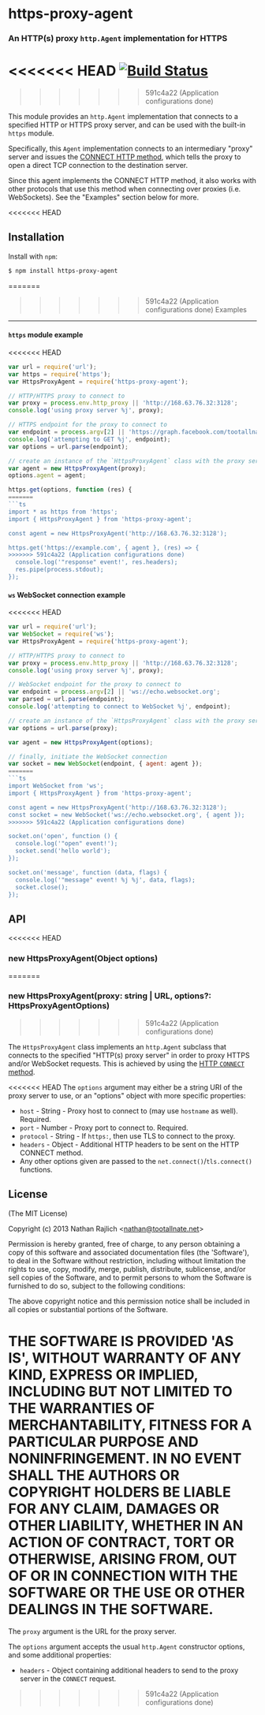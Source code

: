 https-proxy-agent
================
### An HTTP(s) proxy `http.Agent` implementation for HTTPS
<<<<<<< HEAD
[![Build Status](https://github.com/TooTallNate/node-https-proxy-agent/workflows/Node%20CI/badge.svg)](https://github.com/TooTallNate/node-https-proxy-agent/actions?workflow=Node+CI)
=======
>>>>>>> 591c4a22 (Application configurations done)

This module provides an `http.Agent` implementation that connects to a specified
HTTP or HTTPS proxy server, and can be used with the built-in `https` module.

Specifically, this `Agent` implementation connects to an intermediary "proxy"
server and issues the [CONNECT HTTP method][CONNECT], which tells the proxy to
open a direct TCP connection to the destination server.

Since this agent implements the CONNECT HTTP method, it also works with other
protocols that use this method when connecting over proxies (i.e. WebSockets).
See the "Examples" section below for more.

<<<<<<< HEAD

Installation
------------

Install with `npm`:

``` bash
$ npm install https-proxy-agent
```


=======
>>>>>>> 591c4a22 (Application configurations done)
Examples
--------

#### `https` module example

<<<<<<< HEAD
``` js
var url = require('url');
var https = require('https');
var HttpsProxyAgent = require('https-proxy-agent');

// HTTP/HTTPS proxy to connect to
var proxy = process.env.http_proxy || 'http://168.63.76.32:3128';
console.log('using proxy server %j', proxy);

// HTTPS endpoint for the proxy to connect to
var endpoint = process.argv[2] || 'https://graph.facebook.com/tootallnate';
console.log('attempting to GET %j', endpoint);
var options = url.parse(endpoint);

// create an instance of the `HttpsProxyAgent` class with the proxy server information
var agent = new HttpsProxyAgent(proxy);
options.agent = agent;

https.get(options, function (res) {
=======
```ts
import * as https from 'https';
import { HttpsProxyAgent } from 'https-proxy-agent';

const agent = new HttpsProxyAgent('http://168.63.76.32:3128');

https.get('https://example.com', { agent }, (res) => {
>>>>>>> 591c4a22 (Application configurations done)
  console.log('"response" event!', res.headers);
  res.pipe(process.stdout);
});
```

#### `ws` WebSocket connection example

<<<<<<< HEAD
``` js
var url = require('url');
var WebSocket = require('ws');
var HttpsProxyAgent = require('https-proxy-agent');

// HTTP/HTTPS proxy to connect to
var proxy = process.env.http_proxy || 'http://168.63.76.32:3128';
console.log('using proxy server %j', proxy);

// WebSocket endpoint for the proxy to connect to
var endpoint = process.argv[2] || 'ws://echo.websocket.org';
var parsed = url.parse(endpoint);
console.log('attempting to connect to WebSocket %j', endpoint);

// create an instance of the `HttpsProxyAgent` class with the proxy server information
var options = url.parse(proxy);

var agent = new HttpsProxyAgent(options);

// finally, initiate the WebSocket connection
var socket = new WebSocket(endpoint, { agent: agent });
=======
```ts
import WebSocket from 'ws';
import { HttpsProxyAgent } from 'https-proxy-agent';

const agent = new HttpsProxyAgent('http://168.63.76.32:3128');
const socket = new WebSocket('ws://echo.websocket.org', { agent });
>>>>>>> 591c4a22 (Application configurations done)

socket.on('open', function () {
  console.log('"open" event!');
  socket.send('hello world');
});

socket.on('message', function (data, flags) {
  console.log('"message" event! %j %j', data, flags);
  socket.close();
});
```

API
---

<<<<<<< HEAD
### new HttpsProxyAgent(Object options)
=======
### new HttpsProxyAgent(proxy: string | URL, options?: HttpsProxyAgentOptions)
>>>>>>> 591c4a22 (Application configurations done)

The `HttpsProxyAgent` class implements an `http.Agent` subclass that connects
to the specified "HTTP(s) proxy server" in order to proxy HTTPS and/or WebSocket
requests. This is achieved by using the [HTTP `CONNECT` method][CONNECT].

<<<<<<< HEAD
The `options` argument may either be a string URI of the proxy server to use, or an
"options" object with more specific properties:

  * `host` - String - Proxy host to connect to (may use `hostname` as well). Required.
  * `port` - Number - Proxy port to connect to. Required.
  * `protocol` - String - If `https:`, then use TLS to connect to the proxy.
  * `headers` - Object - Additional HTTP headers to be sent on the HTTP CONNECT method.
  * Any other options given are passed to the `net.connect()`/`tls.connect()` functions.


License
-------

(The MIT License)

Copyright (c) 2013 Nathan Rajlich &lt;nathan@tootallnate.net&gt;

Permission is hereby granted, free of charge, to any person obtaining
a copy of this software and associated documentation files (the
'Software'), to deal in the Software without restriction, including
without limitation the rights to use, copy, modify, merge, publish,
distribute, sublicense, and/or sell copies of the Software, and to
permit persons to whom the Software is furnished to do so, subject to
the following conditions:

The above copyright notice and this permission notice shall be
included in all copies or substantial portions of the Software.

THE SOFTWARE IS PROVIDED 'AS IS', WITHOUT WARRANTY OF ANY KIND,
EXPRESS OR IMPLIED, INCLUDING BUT NOT LIMITED TO THE WARRANTIES OF
MERCHANTABILITY, FITNESS FOR A PARTICULAR PURPOSE AND NONINFRINGEMENT.
IN NO EVENT SHALL THE AUTHORS OR COPYRIGHT HOLDERS BE LIABLE FOR ANY
CLAIM, DAMAGES OR OTHER LIABILITY, WHETHER IN AN ACTION OF CONTRACT,
TORT OR OTHERWISE, ARISING FROM, OUT OF OR IN CONNECTION WITH THE
SOFTWARE OR THE USE OR OTHER DEALINGS IN THE SOFTWARE.
=======
The `proxy` argument is the URL for the proxy server.

The `options` argument accepts the usual `http.Agent` constructor options, and
some additional properties:

 * `headers` - Object containing additional headers to send to the proxy server
   in the `CONNECT` request.
>>>>>>> 591c4a22 (Application configurations done)

[CONNECT]: http://en.wikipedia.org/wiki/HTTP_tunnel#HTTP_CONNECT_Tunneling
